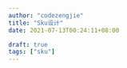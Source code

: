 ```yaml
---
author: "codezengjie"
title: "Sku设计"
date: 2021-07-13T00:24:11+08:00

draft: true
tags: ["sku"]
---
```

